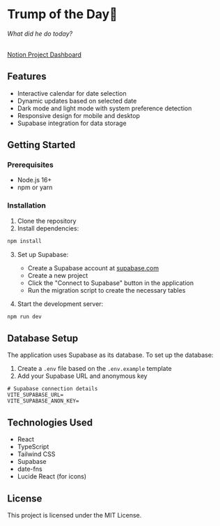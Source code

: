 # Trump of the Day🦅
 <em>What did he do today?</em>


<br>
<a href="https://resilient-soapwort-1d7.notion.site/1ab52d9abebe80fb845eea01a73b12c0?v=1ab52d9abebe816a83e6000c4639b1c3&pvs=4">Notion Project Dashboard </a>

## Features

- Interactive calendar for date selection
- Dynamic updates based on selected date
- Dark mode and light mode with system preference detection
- Responsive design for mobile and desktop
- Supabase integration for data storage

## Getting Started

### Prerequisites

- Node.js 16+
- npm or yarn

### Installation

1. Clone the repository
2. Install dependencies:

```bash
npm install
```

3. Set up Supabase:
   - Create a Supabase account at [supabase.com](https://supabase.com)
   - Create a new project
   - Click the "Connect to Supabase" button in the application
   - Run the migration script to create the necessary tables

4. Start the development server:

```bash
npm run dev
```

## Database Setup

The application uses Supabase as its database. To set up the database:

1. Create a `.env` file based on the `.env.example` template
2. Add your Supabase URL and anonymous key
```env
# Supabase connection details
VITE_SUPABASE_URL=
VITE_SUPABASE_ANON_KEY=
```

## Technologies Used

- React
- TypeScript
- Tailwind CSS
- Supabase
- date-fns
- Lucide React (for icons)

## License

This project is licensed under the MIT License.